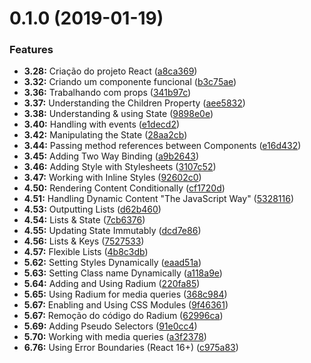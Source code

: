 # 0.1.0 (2019-01-19)


### Features

* **3.28:** Criação do projeto React ([a8ca369](https://github.com/PedroBarata/react-complete-guide-max/commit/a8ca369))
* **3.32:** Criando um componente funcional ([b3c75ae](https://github.com/PedroBarata/react-complete-guide-max/commit/b3c75ae))
* **3.36:** Trabalhando com props ([341b97c](https://github.com/PedroBarata/react-complete-guide-max/commit/341b97c))
* **3.37:** Understanding the Children Property ([aee5832](https://github.com/PedroBarata/react-complete-guide-max/commit/aee5832))
* **3.38:** Understanding & using State ([9898e0e](https://github.com/PedroBarata/react-complete-guide-max/commit/9898e0e))
* **3.40:** Handling with events ([e1decd2](https://github.com/PedroBarata/react-complete-guide-max/commit/e1decd2))
* **3.42:** Manipulating the State ([28aa2cb](https://github.com/PedroBarata/react-complete-guide-max/commit/28aa2cb))
* **3.44:** Passing method references between Components ([e16d432](https://github.com/PedroBarata/react-complete-guide-max/commit/e16d432))
* **3.45:** Adding Two Way Binding ([a9b2643](https://github.com/PedroBarata/react-complete-guide-max/commit/a9b2643))
* **3.46:** Adding Style with Stylesheets ([3107c52](https://github.com/PedroBarata/react-complete-guide-max/commit/3107c52))
* **3.47:** Working with Inline Styles ([92602c0](https://github.com/PedroBarata/react-complete-guide-max/commit/92602c0))
* **4.50:** Rendering Content Conditionally ([cf1720d](https://github.com/PedroBarata/react-complete-guide-max/commit/cf1720d))
* **4.51:** Handling Dynamic Content "The JavaScript Way" ([5328116](https://github.com/PedroBarata/react-complete-guide-max/commit/5328116))
* **4.53:** Outputting Lists ([d62b460](https://github.com/PedroBarata/react-complete-guide-max/commit/d62b460))
* **4.54:** Lists & State ([7cb6376](https://github.com/PedroBarata/react-complete-guide-max/commit/7cb6376))
* **4.55:** Updating State Immutably ([dcd7e86](https://github.com/PedroBarata/react-complete-guide-max/commit/dcd7e86))
* **4.56:** Lists & Keys ([7527533](https://github.com/PedroBarata/react-complete-guide-max/commit/7527533))
* **4.57:** Flexible Lists ([4b8c3db](https://github.com/PedroBarata/react-complete-guide-max/commit/4b8c3db))
* **5.62:** Setting Styles Dynamically ([eaad51a](https://github.com/PedroBarata/react-complete-guide-max/commit/eaad51a))
* **5.63:** Setting Class name Dynamically ([a118a9e](https://github.com/PedroBarata/react-complete-guide-max/commit/a118a9e))
* **5.64:** Adding and Using Radium ([220fa85](https://github.com/PedroBarata/react-complete-guide-max/commit/220fa85))
* **5.65:** Using Radium for media queries ([368c984](https://github.com/PedroBarata/react-complete-guide-max/commit/368c984))
* **5.67:** Enabling and Using CSS Modules ([9f46361](https://github.com/PedroBarata/react-complete-guide-max/commit/9f46361))
* **5.67:** Remoção do código do Radium ([62996ca](https://github.com/PedroBarata/react-complete-guide-max/commit/62996ca))
* **5.69:** Adding Pseudo Selectors ([91e0cc4](https://github.com/PedroBarata/react-complete-guide-max/commit/91e0cc4))
* **5.70:** Working with media queries ([a3f2378](https://github.com/PedroBarata/react-complete-guide-max/commit/a3f2378))
* **6.76:** Using Error Boundaries (React 16+) ([c975a83](https://github.com/PedroBarata/react-complete-guide-max/commit/c975a83))



